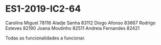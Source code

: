 # ES1-2019-IC2-64
Carolina Miguel 78116
Aladje Sanha 83112
Diogo Afonso 83667
Rodrigo Esteves 82190
Joana Moutinho 82511
Andreia Fernandes 82421

Todas as funcionalidades a funcionar.
